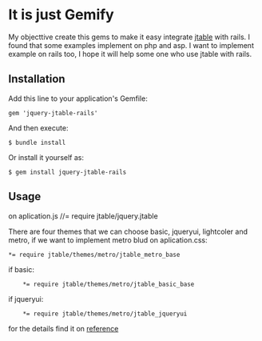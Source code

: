 # It is just Gemify

My objecttive create this gems to make it easy integrate [jtable](http://www.jtable.org/) with rails.
I found that some examples implement on php and asp.
I want to implement example on rails too, I hope it will help some one who use jtable with rails. 

## Installation

Add this line to your application's Gemfile:

    gem 'jquery-jtable-rails'

And then execute:

    $ bundle install

Or install it yourself as:

    $ gem install jquery-jtable-rails

## Usage

on aplication.js
		//= require jtable/jquery.jtable

There are four themes that we can choose basic, jqueryui, lightcoler and metro, if we want to implement metro blud
on aplication.css:

    *= require jtable/themes/metro/jtable_metro_base

if basic:

		*= require jtable/themes/metro/jtable_basic_base

if jqueryui:

		*= require jtable/themes/metro/jtable_jqueryui

for the details find it on [reference](http://www.jtable.org/ApiReference/)		

